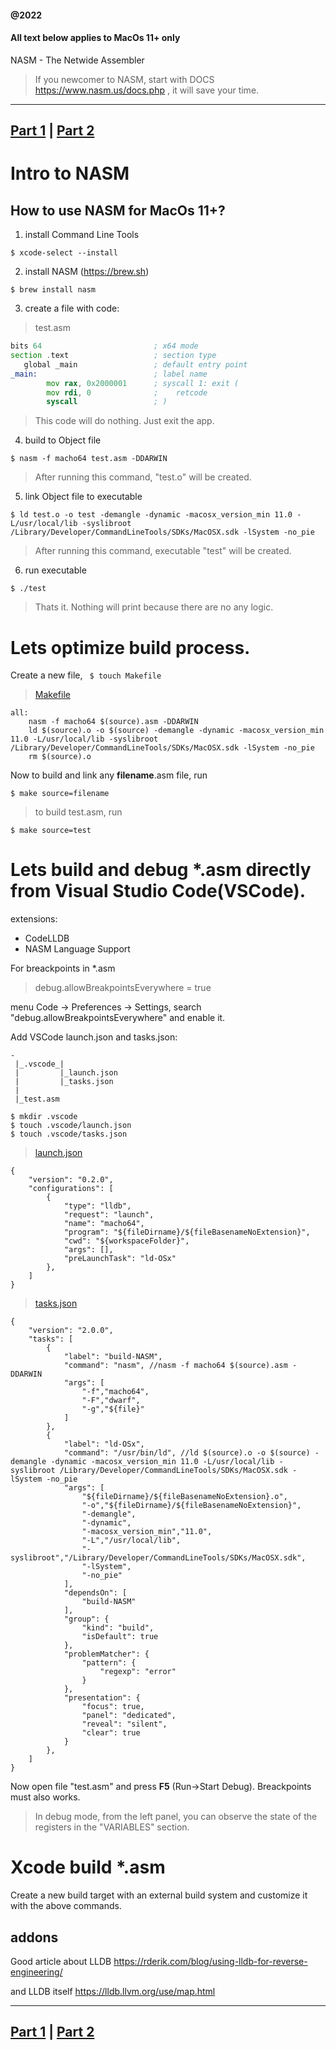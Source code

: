 #### @2022
#### All text below applies to MacOs 11+ only

NASM - The Netwide Assembler 

>If you newcomer to NASM, start with DOCS https://www.nasm.us/docs.php , it will save your time.
-----
[Part 1](README.md) | [Part 2](part2.md)
-----

# Intro to NASM

## How to use NASM for MacOs 11+?
1. install Command Line Tools
```
$ xcode-select --install
```
2. install NASM (https://brew.sh)
```
$ brew install nasm
```
3. create a file with code: 
>test.asm
```asm test.asm
bits 64                         ; x64 mode
section	.text                   ; section type
   global _main                 ; default entry point
_main:                          ; label name
        mov rax, 0x2000001      ; syscall 1: exit (
        mov rdi, 0              ;    retcode
        syscall                 ; )
```
>This code will do nothing. Just exit the app.
4. build to Object file
```
$ nasm -f macho64 test.asm -DDARWIN
```
>After running this command, "test.o" will be created.
5. link Object file to executable 
```
$ ld test.o -o test -demangle -dynamic -macosx_version_min 11.0 -L/usr/local/lib -syslibroot /Library/Developer/CommandLineTools/SDKs/MacOSX.sdk -lSystem -no_pie
```
>After running this command, executable "test" will be created.
6. run executable
```
$ ./test
```
>Thats it. Nothing will print because there are no any logic. 


# Lets optimize build process.

Create a new file, ``` $ touch Makefile```
>[Makefile](Makefile)
```
all:
	nasm -f macho64 $(source).asm -DDARWIN
	ld $(source).o -o $(source) -demangle -dynamic -macosx_version_min 11.0 -L/usr/local/lib -syslibroot /Library/Developer/CommandLineTools/SDKs/MacOSX.sdk -lSystem -no_pie
	rm $(source).o
```

Now to build and link any **filename**.asm file, run
```
$ make source=filename
```
>to build test.asm, run 
```
$ make source=test
```

# Lets build and debug *.asm directly from Visual Studio Code(VSCode).

extensions: 
- CodeLLDB
- NASM Language Support

For breackpoints in *.asm
>debug.allowBreakpointsEverywhere = true

menu Code -> Preferences -> Settings, 
search "debug.allowBreakpointsEverywhere" and enable it.

Add VSCode launch.json and tasks.json:
```
-
 |_.vscode_|
 |         |_launch.json
 |         |_tasks.json
 |
 |_test.asm

$ mkdir .vscode
$ touch .vscode/launch.json
$ touch .vscode/tasks.json
```

>[launch.json](.vscode/launch.json)
```
{
    "version": "0.2.0",
    "configurations": [
        {
            "type": "lldb",
            "request": "launch",
            "name": "macho64",
            "program": "${fileDirname}/${fileBasenameNoExtension}",
            "cwd": "${workspaceFolder}",
            "args": [],
            "preLaunchTask": "ld-OSx"
        },
    ]
}
```
>[tasks.json](.vscode/tasks.json)
```
{
    "version": "2.0.0",
    "tasks": [
        {
            "label": "build-NASM",
            "command": "nasm", //nasm -f macho64 $(source).asm -DDARWIN
            "args": [
                "-f","macho64",
                "-F","dwarf",
                "-g","${file}"
            ]
        },
        {
            "label": "ld-OSx",
            "command": "/usr/bin/ld", //ld $(source).o -o $(source) -demangle -dynamic -macosx_version_min 11.0 -L/usr/local/lib -syslibroot /Library/Developer/CommandLineTools/SDKs/MacOSX.sdk -lSystem -no_pie
            "args": [
                "${fileDirname}/${fileBasenameNoExtension}.o",
                "-o","${fileDirname}/${fileBasenameNoExtension}",
                "-demangle",
                "-dynamic",
                "-macosx_version_min","11.0",
                "-L","/usr/local/lib",
                "-syslibroot","/Library/Developer/CommandLineTools/SDKs/MacOSX.sdk",
                "-lSystem",
                "-no_pie"
            ],
            "dependsOn": [
                "build-NASM"
            ],
            "group": {
                "kind": "build",
                "isDefault": true
            },
            "problemMatcher": {
                "pattern": {
                    "regexp": "error"
                }
            },
            "presentation": {
                "focus": true,
                "panel": "dedicated",
                "reveal": "silent",
                "clear": true
            }
        },        
    ]
}
```

Now open file "test.asm" and press **F5** (Run->Start Debug). Breackpoints must also works.

>In debug mode, from the left panel, you can observe the state of the registers in the "VARIABLES" section.


# Xcode build *.asm

Create a new build target with an external build system and customize it with the above commands.



## addons

Good article about LLDB https://rderik.com/blog/using-lldb-for-reverse-engineering/

and LLDB itself https://lldb.llvm.org/use/map.html


-----
[Part 1](README.md) | [Part 2](part2.md)
-----

